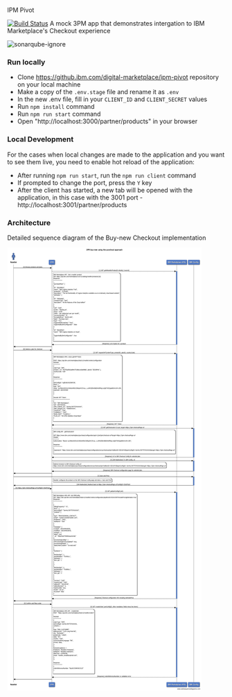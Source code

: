 IPM Pivot

[![Build Status](https://travis.ibm.com/digital-marketplace/ipm-pivot.svg?token=qPDvoFLcwC6pFpEJN2os&branch=master)](https://travis.ibm.com/digital-marketplace/ipm-pivot)
A mock 3PM app that demonstrates intergation to IBM Marketplace's Checkout experience

![sonarqube-ignore](https://img.shields.io/badge/sonarqube--ignore-sonarqube%20ignore-lightgrey)

### Run locally

- Clone https://github.ibm.com/digital-marketplace/ipm-pivot repository on your local machine
- Make a copy of the `.env.stage` file and rename it as `.env`
- In the new .env file, fill in your `CLIENT_ID` and `CLIENT_SECRET` values
- Run `npm install` command
- Run `npm run start` command
- Open "http://localhost:3000/partner/products" in your browser

### Local Development

For the cases when local changes are made to the application and you want to see them live, you need to enable hot reload of the application:
- After running `npm run start`, run the `npm run client` command
- If prompted to change the port, press the `Y` key
- After the client has started, a new tab will be opened with the application, in this case with the 3001 port - http://localhost:3001/partner/products

### Architecture

Detailed sequence diagram of the Buy-new Checkout implementation

![alt text](./architecture/buy-new-architecture.png "Detailed Sequence diagram for Buy-new Checkout Implemenation")

